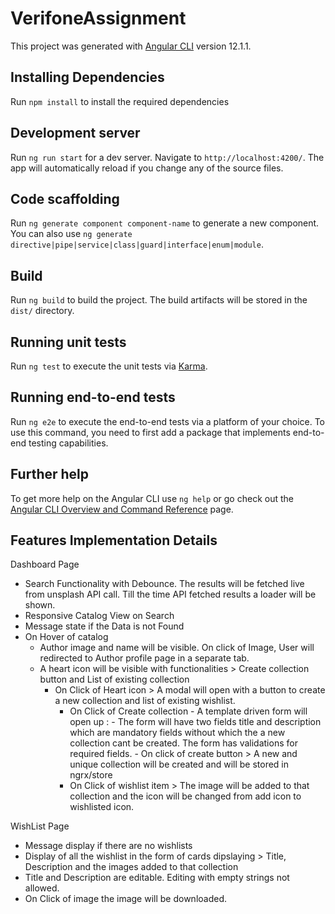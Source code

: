 # VerifoneAssignment

This project was generated with [Angular CLI](https://github.com/angular/angular-cli) version 12.1.1.

##  Installing Dependencies

Run `npm install` to install the required dependencies
## Development server

Run `ng run start` for a dev server. Navigate to `http://localhost:4200/`. The app will automatically reload if you change any of the source files.

## Code scaffolding

Run `ng generate component component-name` to generate a new component. You can also use `ng generate directive|pipe|service|class|guard|interface|enum|module`.

## Build

Run `ng build` to build the project. The build artifacts will be stored in the `dist/` directory.

## Running unit tests

Run `ng test` to execute the unit tests via [Karma](https://karma-runner.github.io).

## Running end-to-end tests

Run `ng e2e` to execute the end-to-end tests via a platform of your choice. To use this command, you need to first add a package that implements end-to-end testing capabilities.

## Further help

To get more help on the Angular CLI use `ng help` or go check out the [Angular CLI Overview and Command Reference](https://angular.io/cli) page.

## Features Implementation Details
Dashboard Page
- Search Functionality with Debounce. The results will be fetched live from unsplash API call. Till the time API fetched results a loader will be shown.
- Responsive Catalog View on Search
- Message state if the Data is not Found
- On Hover of catalog
  - Author image and name will be visible. On click of Image,  User will redirected to Author profile page in a separate tab.
  - A heart icon will be visible with functionalities > Create collection button and List of existing collection
    - On Click of Heart icon > A modal will open with a button to create a new collection and list of existing wishlist.
      - On Click of Create collection
            - A template driven form will open up : 
              - The form will have two fields title and description which are mandatory fields without which the a new collection cant be created. The form has validations for required fields.
              - On click of create button > A new and unique collection will be created and will be stored in ngrx/store
      - On Click of wishlist item > The image will be added to that collection and the icon will be changed from add icon to wishlisted icon.

WishList Page
- Message display if there  are no wishlists
- Display of all the wishlist in the form of cards dipslaying > Title, Description and the images added to that collection 
- Title and Description are editable. Editing with empty strings not allowed.
- On Click of image the image will be downloaded.





      
